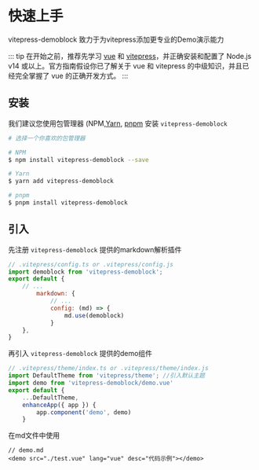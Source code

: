 # 快速上手
vitepress-demoblock 致力于为vitepress添加更专业的Demo演示能力

::: tip
在开始之前，推荐先学习 [vue](https://vuejs.org/) 和 [vitepress](https://vitepress.vuejs.org/)，并正确安装和配置了 Node.js v14 或以上。官方指南假设你已了解关于 vue 和 vitepress 的中级知识，并且已经完全掌握了 vue 的正确开发方式。
:::

## 安装

我们建议您使用包管理器 (NPM,[Yarn](https://classic.yarnpkg.com/lang/en/), [pnpm](https://pnpm.io/) 安装  <code>vitepress-demoblock</code>
```sh
# 选择一个你喜欢的包管理器

# NPM
$ npm install vitepress-demoblock --save

# Yarn
$ yarn add vitepress-demoblock

# pnpm
$ pnpm install vitepress-demoblock
```

## 引入
先注册 <code>vitepress-demoblock</code> 提供的markdown解析插件
```js
// .vitepress/config.ts or .vitepress/config.js
import demoblock from 'vitepress-demoblock';
export default {
    // ...
        markdown: {
            // ...
            config: (md) => {
                md.use(demoblock)
            }
    },
}
```
再引入 <code>vitepress-demoblock</code> 提供的demo组件
```js
// .vitepress/theme/index.ts or .vitepress/theme/index.js
import DefaultTheme from 'vitepress/theme'; //引入默认主题
import demo from 'vitepress-demoblock/demo.vue'
export default {
    ...DefaultTheme,
    enhanceApp({ app }) {
        app.component('demo', demo)
    }
```
在md文件中使用
```
// demo.md
<demo src="./test.vue" lang="vue" desc="代码示例"></demo>
```

